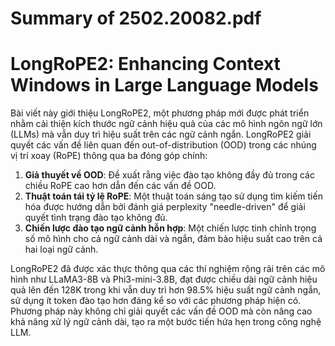 # Summary of 2502.20082.pdf

# LongRoPE2: Enhancing Context Windows in Large Language Models

Bài viết này giới thiệu LongRoPE2, một phương pháp mới được phát triển nhằm cải thiện kích thước ngữ cảnh hiệu quả của các mô hình ngôn ngữ lớn (LLMs) mà vẫn duy trì hiệu suất trên các ngữ cảnh ngắn. LongRoPE2 giải quyết các vấn đề liên quan đến out-of-distribution (OOD) trong các nhúng vị trí xoay (RoPE) thông qua ba đóng góp chính:

1. **Giả thuyết về OOD**: Đề xuất rằng việc đào tạo không đầy đủ trong các chiều RoPE cao hơn dẫn đến các vấn đề OOD.
2. **Thuật toán tái tỷ lệ RoPE**: Một thuật toán sáng tạo sử dụng tìm kiếm tiến hóa được hướng dẫn bởi đánh giá perplexity "needle-driven" để giải quyết tình trạng đào tạo không đủ.
3. **Chiến lược đào tạo ngữ cảnh hỗn hợp**: Một chiến lược tinh chỉnh trọng số mô hình cho cả ngữ cảnh dài và ngắn, đảm bảo hiệu suất cao trên cả hai loại ngữ cảnh.

LongRoPE2 đã được xác thực thông qua các thí nghiệm rộng rãi trên các mô hình như LLaMA3-8B và Phi3-mini-3.8B, đạt được chiều dài ngữ cảnh hiệu quả lên đến 128K trong khi vẫn duy trì hơn 98.5% hiệu suất ngữ cảnh ngắn, sử dụng ít token đào tạo hơn đáng kể so với các phương pháp hiện có. Phương pháp này không chỉ giải quyết các vấn đề OOD mà còn nâng cao khả năng xử lý ngữ cảnh dài, tạo ra một bước tiến hứa hẹn trong công nghệ LLM.

